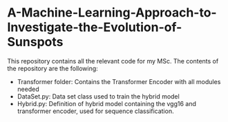 # A-Machine-Learning-Approach-to-Investigate-the-Evolution-of-Sunspots
This repository contains all the relevant code for my MSc.
The contents of the repository are the following:
- Transformer folder: Contains the Transformer Encoder with all modules needed
- DataSet.py: Data set class used to train the hybrid model
- Hybrid.py: Definition of hybrid model containing the vgg16 and transformer encoder, used for sequence classification.